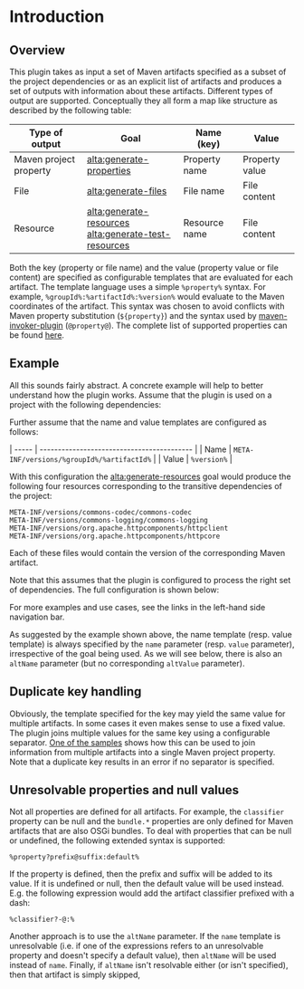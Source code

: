<!--
  #%L
  Alta Maven Plugin
  %%
  Copyright (C) 2014 - 2024 Andreas Veithen
  %%
  Licensed under the Apache License, Version 2.0 (the "License");
  you may not use this file except in compliance with the License.
  You may obtain a copy of the License at
       http://www.apache.org/licenses/LICENSE-2.0
  Unless required by applicable law or agreed to in writing, software
  distributed under the License is distributed on an "AS IS" BASIS,
  WITHOUT WARRANTIES OR CONDITIONS OF ANY KIND, either express or implied.
  See the License for the specific language governing permissions and
  limitations under the License.
  #L%
  -->

# Introduction

## Overview

This plugin takes as input a set of Maven artifacts specified as a subset of
the project dependencies or as an explicit list of artifacts and produces
a set of outputs with information about these artifacts.
Different types of output are supported. Conceptually they all form a map like
structure as described by the following table:

| Type of output         | Goal                                                        | Name (key)    | Value          |
| ---------------------- | ----------------------------------------------------------- | ------------- | -------------- |
| Maven project property | [alta:generate-properties](./generate-properties-mojo.html) | Property name | Property value |
| File                   | [alta:generate-files](./generate-files-mojo.html)           | File name     | File content   |
| Resource               | [alta:generate-resources](./generate-resources-mojo.html)<br/>[alta:generate-test-resources](./generate-test-resources-mojo.html) | Resource name  | File content |

Both the key (property or file name) and the value (property value or file content) are specified as configurable templates that are evaluated
for each artifact. The template language uses a simple `%property%` syntax.
For example, `%groupId%:%artifactId%:%version%` would evaluate to the Maven coordinates of the artifact.
This syntax was chosen to avoid conflicts with Maven property substitution (`${property}`) and the syntax
used by [maven-invoker-plugin](http://maven.apache.org/plugins/maven-invoker-plugin/) (`@property@`).
The complete list of supported properties can be found [here](./properties.html).

## Example

All this sounds fairly abstract. A concrete example will help to better understand how the plugin works.
Assume that the plugin is used on a project with the following dependencies:

<!-- MACRO{snippet|id=dependencies|file=src/it/intro-sample/pom.xml} -->

Further assume that the name and value templates are configured as follows:

| ----- | ------------------------------------------ |
| Name  | `META-INF/versions/%groupId%/%artifactId%` |
| Value | `%version%`                                |

With this configuration the [alta:generate-resources](./generate-resources-mojo.html) goal would
produce the following four resources corresponding to the transitive dependencies of the project:

    META-INF/versions/commons-codec/commons-codec
    META-INF/versions/commons-logging/commons-logging
    META-INF/versions/org.apache.httpcomponents/httpclient
    META-INF/versions/org.apache.httpcomponents/httpcore

Each of these files would contain the version of the corresponding Maven artifact.

Note that this assumes that the plugin is configured to process the right set of dependencies.
The full configuration is shown below:

<!-- MACRO{snippet|id=plugin|file=src/it/intro-sample/pom.xml} -->

For more examples and use cases, see the links in the left-hand side navigation bar.

As suggested by the example shown above, the name template (resp. value template) is always specified by
the `name` parameter (resp. `value` parameter), irrespective of the goal being used.
As we will see below, there is also an `altName` parameter (but no corresponding `altValue` parameter).

## Duplicate key handling

Obviously, the template specified for the key may yield the same value for multiple artifacts.
In some cases it even makes sense to use a fixed value. The plugin joins multiple values for the same key
using a configurable separator. [One of the samples](./examples/bootclasspath.html) shows how this
can be used to join information from multiple artifacts into a single Maven project property.
Note that a duplicate key results in an error if no separator is specified.

## Unresolvable properties and null values

Not all properties are defined for all artifacts. For example, the `classifier` property can be
null and the `bundle.*` properties are only defined for Maven artifacts that are also OSGi bundles.
To deal with properties that can be null or undefined, the following extended syntax is
supported:

    %property?prefix@suffix:default%

If the property is defined, then the prefix and suffix will be added to its value.
If it is undefined or null, then the default value will be used instead. E.g. the following
expression would add the artifact classifier prefixed with a dash:

    %classifier?-@:%

Another approach is to use the `altName` parameter. If the `name` template is unresolvable
(i.e. if one of the expressions refers to an unresolvable property and doesn't specify a default
value), then `altName` will be used instead of `name`. Finally, if `altName` isn't
resolvable either (or isn't specified), then that artifact is simply skipped,
